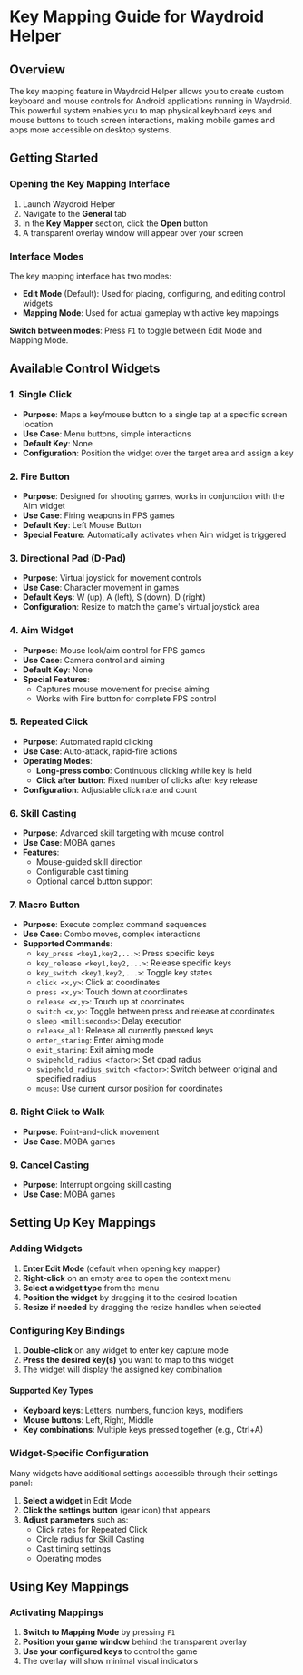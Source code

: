 # Key Mapping Guide for Waydroid Helper

## Overview

The key mapping feature in Waydroid Helper allows you to create custom keyboard and mouse controls for Android applications running in Waydroid. This powerful system enables you to map physical keyboard keys and mouse buttons to touch screen interactions, making mobile games and apps more accessible on desktop systems.

## Getting Started

### Opening the Key Mapping Interface

1. Launch Waydroid Helper
2. Navigate to the **General** tab
3. In the **Key Mapper** section, click the **Open** button
4. A transparent overlay window will appear over your screen

### Interface Modes

The key mapping interface has two modes:

- **Edit Mode** (Default): Used for placing, configuring, and editing control widgets
- **Mapping Mode**: Used for actual gameplay with active key mappings

**Switch between modes**: Press `F1` to toggle between Edit Mode and Mapping Mode.

## Available Control Widgets

### 1. Single Click
- **Purpose**: Maps a key/mouse button to a single tap at a specific screen location
- **Use Case**: Menu buttons, simple interactions
- **Default Key**: None
- **Configuration**: Position the widget over the target area and assign a key

### 2. Fire Button
- **Purpose**: Designed for shooting games, works in conjunction with the Aim widget
- **Use Case**: Firing weapons in FPS games
- **Default Key**: Left Mouse Button
- **Special Feature**: Automatically activates when Aim widget is triggered

### 3. Directional Pad (D-Pad)
- **Purpose**: Virtual joystick for movement controls
- **Use Case**: Character movement in games
- **Default Keys**: W (up), A (left), S (down), D (right)
- **Configuration**: Resize to match the game's virtual joystick area

### 4. Aim Widget
- **Purpose**: Mouse look/aim control for FPS games
- **Use Case**: Camera control and aiming
- **Default Key**: None
- **Special Features**: 
  - Captures mouse movement for precise aiming
  - Works with Fire button for complete FPS control

### 5. Repeated Click
- **Purpose**: Automated rapid clicking
- **Use Case**: Auto-attack, rapid-fire actions
- **Operating Modes**:
  - **Long-press combo**: Continuous clicking while key is held
  - **Click after button**: Fixed number of clicks after key release
- **Configuration**: Adjustable click rate and count

### 6. Skill Casting
- **Purpose**: Advanced skill targeting with mouse control
- **Use Case**: MOBA games
- **Features**:
  - Mouse-guided skill direction
  - Configurable cast timing
  - Optional cancel button support

### 7. Macro Button
- **Purpose**: Execute complex command sequences
- **Use Case**: Combo moves, complex interactions
- **Supported Commands**:
  - `key_press <key1,key2,...>`: Press specific keys
  - `key_release <key1,key2,...>`: Release specific keys
  - `key_switch <key1,key2,...>`: Toggle key states
  - `click <x,y>`: Click at coordinates
  - `press <x,y>`: Touch down at coordinates
  - `release <x,y>`: Touch up at coordinates
  - `switch <x,y>`: Toggle between press and release at coordinates
  - `sleep <milliseconds>`: Delay execution
  - `release_all`: Release all currently pressed keys
  - `enter_staring`: Enter aiming mode
  - `exit_staring`: Exit aiming mode
  - `swipehold_radius <factor>`: Set dpad radius
  - `swipehold_radius_switch <factor>`: Switch between original and specified radius
  - `mouse`: Use current cursor position for coordinates

### 8. Right Click to Walk
- **Purpose**: Point-and-click movement
- **Use Case**: MOBA games

### 9. Cancel Casting
- **Purpose**: Interrupt ongoing skill casting
- **Use Case**: MOBA games

## Setting Up Key Mappings

### Adding Widgets

1. **Enter Edit Mode** (default when opening key mapper)
2. **Right-click** on an empty area to open the context menu
3. **Select a widget type** from the menu
4. **Position the widget** by dragging it to the desired location
5. **Resize if needed** by dragging the resize handles when selected

### Configuring Key Bindings

1. **Double-click** on any widget to enter key capture mode
2. **Press the desired key(s)** you want to map to this widget
3. The widget will display the assigned key combination

#### Supported Key Types
- **Keyboard keys**: Letters, numbers, function keys, modifiers
- **Mouse buttons**: Left, Right, Middle
- **Key combinations**: Multiple keys pressed together (e.g., Ctrl+A)

### Widget-Specific Configuration

Many widgets have additional settings accessible through their settings panel:

1. **Select a widget** in Edit Mode
2. **Click the settings button** (gear icon) that appears
3. **Adjust parameters** such as:
   - Click rates for Repeated Click
   - Circle radius for Skill Casting
   - Cast timing settings
   - Operating modes

## Using Key Mappings

### Activating Mappings

1. **Switch to Mapping Mode** by pressing `F1`
2. **Position your game window** behind the transparent overlay
3. **Use your configured keys** to control the game
4. The overlay will show minimal visual indicators
